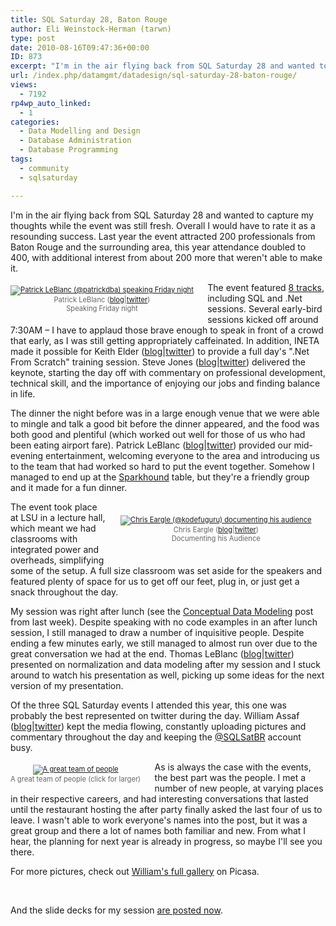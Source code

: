 ```yaml
---
title: SQL Saturday 28, Baton Rouge
author: Eli Weinstock-Herman (tarwn)
type: post
date: 2010-08-16T09:47:36+00:00
ID: 873
excerpt: "I'm in the air flying back from SQL Saturday 28 and wanted to capture my thoughts while the event was still fresh. Overall I would have to rate it as a resounding success. Last year the event attracted 200 professionals from Baton Rouge and the surrounding area, this year attendance doubled to 400, with additional interest from about 200 more that weren't able to make it."
url: /index.php/datamgmt/datadesign/sql-saturday-28-baton-rouge/
views:
  - 7192
rp4wp_auto_linked:
  - 1
categories:
  - Data Modelling and Design
  - Database Administration
  - Database Programming
tags:
  - community
  - sqlsaturday

---
```

I'm in the air flying back from SQL Saturday 28 and wanted to capture my thoughts while the event was still fresh. Overall I would have to rate it as a resounding success. Last year the event attracted 200 professionals from Baton Rouge and the surrounding area, this year attendance doubled to 400, with additional interest from about 200 more that weren't able to make it. 

<div style="float: left; margin: .5em 2em .5em 0px; color: #666666; font-size: 80%; text-align: center;">
  <a href="http://yfrog.com/jd1bej" title="See the fullsize picture"><img src="http://www.tiernok.com/LTDBlog/sqlsat28_2010/patrick_leblanc.png" alt="Patrick LeBlanc (@patrickdba) speaking Friday night" /></a><br /> Patrick LeBlanc (<a href="http://sqldownsouth.blogspot.com/" title="Patrick LeBlanc's Blog">blog</a>|<a href="http://twitter.com/patrickdba" title="Patrick LeBlanc (@patrickdba) on twitter">twitter</a>)<br /> Speaking Friday night
</div>

The event featured [8 tracks][1], including SQL and .Net sessions. Several early-bird sessions kicked off around 7:30AM – I have to applaud those brave enough to speak in front of a crowd that early, as I was still getting appropriately caffeinated. In addition, INETA made it possible for Keith Elder ([blog][2]|[twitter][3]) to provide a full day's ".Net From Scratch" training session. Steve Jones ([blog][4]|[twitter][5]) delivered the keynote, starting the day off with commentary on professional development, technical skill, and the importance of enjoying our jobs and finding balance in life. 

The dinner the night before was in a large enough venue that we were able to mingle and talk a good bit before the dinner appeared, and the food was both good and plentiful (which worked out well for those of us who had been eating airport fare). Patrick LeBlanc ([blog][6]|[twitter][7]) provided our mid-evening entertainment, welcoming everyone to the area and introducing us to the team that had worked so hard to put the event together. Somehow I managed to end up at the [Sparkhound][8] table, but they're a friendly group and it made for a fun dinner.

<div style="float: right; margin: 2em; color: #666666; font-size: 80%; text-align: center;">
  <a href="http://yfrog.com/83a1rxj" title="See the fullsize picture"><img src="http://www.tiernok.com/LTDBlog/sqlsat28_2010/chris_eargle.png" alt="Chris Eargle (@kodefuguru) documenting his audience" /></a><br /> Chris Eargle (<a href="http://www.kodefuguru.com/" title="Chris Eargle's blog">blog</a>|<a href="http://twitter.com/KodefuGuru" title="Chris Eargle (@kodefuguru) on twitter">twitter</a>)<br /> Documenting his Audience
</div>

The event took place at LSU in a lecture hall, which meant we had classrooms with integrated power and overheads, simplifying some of the setup. A full size classroom was set aside for the speakers and featured plenty of space for us to get off our feet, plug in, or just get a snack throughout the day.

My session was right after lunch (see the [Conceptual Data Modeling][9] post from last week). Despite speaking with no code examples in an after lunch session, I still managed to draw a number of inquisitive people. Despite ending a few minutes early, we still managed to almost run over due to the great conversation we had at the end. Thomas LeBlanc ([blog][10]|[twitter][11]) presented on normalization and data modeling after my session and I stuck around to watch his presentation as well, picking up some ideas for the next version of my presentation.

Of the three SQL Saturday events I attended this year, this one was probably the best represented on twitter during the day. William Assaf ([blog][12]|[twitter][13]) kept the media flowing, constantly uploading pictures and commentary throughout the day and keeping the [@SQLSatBR][14] account busy. 

<div style="float: left; margin: .5em 2em .5em 0em; color: #666666; font-size: 80%; text-align: center;">
  <a href="http://yfrog.com/mcg1sp" title="See the fullsize picture"><img src="http://www.tiernok.com/LTDBlog/sqlsat28_2010/sqlsatteam.png" alt="A great team of people" /></a><br /> A great team of people (click for larger)
</div>

As is always the case with the events, the best part was the people. I met a number of new people, at varying places in their respective careers, and had interesting conversations that lasted until the restaurant hosting the after party finally asked the last four of us to leave. I wasn't able to work everyone's names into the post, but it was a great group and there a lot of names both familiar and new. From what I hear, the planning for next year is already in progress, so maybe I'll see you there.

For more pictures, check out [William's full gallery][15] on Picasa.
  
<br style="clear: left;" />
  
And the slide decks for my session [are posted now][16].

 [1]: http://www.sqlsaturday.com/28/schedule.aspx "Check out the full schedule"
 [2]: http://keithelder.net/blog/ "Keith Elder's blog"
 [3]: http://twitter.com/keithelder "@KeithElder on twitter"
 [4]: http://www.sqlservercentral.com/blogs/steve_jones/default.aspx "Steve Jones on SQL Server Central"
 [5]: http://twitter.com/way0utwest "Steve Jones (@way0utwest) on twitter"
 [6]: http://sqldownsouth.blogspot.com/ "Patrick LeBlanc's Blog"
 [7]: http://twitter.com/patrickdba "Patrick LeBlanc (@patrickdba) on twitter"
 [8]: http://www.sparkhound.com/ "Check out the Sparkhound website"
 [9]: /index.php/DataMgmt/DataDesign/creating-a-conceptual-data-model "Check out my pre-session post"
 [10]: http://thesmilingdba.blogspot.com/ "Thomas LeBlanc's blog"
 [11]: http://twitter.com/TheSmilingDBA "Thomas LeBlanc (@TheSmilingDBA) on twitter"
 [12]: http://sqltact.blogspot.com/ "William Assaf's blog"
 [13]: http://twitter.com/william_a_dba "William Assaf (@william_a_dba) on twitter"
 [14]: http://twitter.com/SQLSatBR "[Sorta] Official SQLSatBR Twitter account"
 [15]: http://picasaweb.google.com/willassaf/SQLSaturday28?authkey=Gv1sRgCIDCruLCuNDy4wE&feat=directlink# "William A's full Picasa Gallery"
 [16]: http://www.tiernok.com/presentation.php "Eli's slide decks"